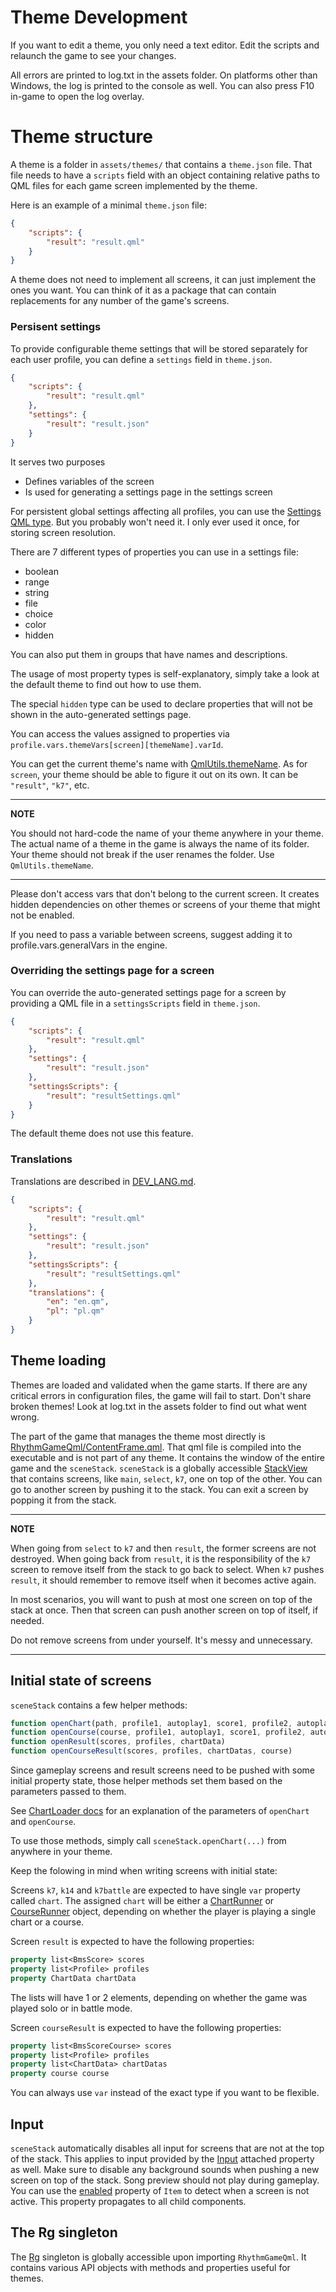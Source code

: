 # Theme Development

If you want to edit a theme, you only need a text editor.
Edit the scripts and relaunch the game to see your changes.

All errors are printed to log.txt in the assets folder. On platforms other than Windows,
the log is printed to the console as well.
You can also press F10 in-game to open the log overlay.

# Theme structure

A theme is a folder in `assets/themes/` that contains a `theme.json` file.
That file needs to have a `scripts` field with an object
containing relative paths to QML files for each game screen implemented by the theme.

Here is an example of a minimal `theme.json` file:

```json
{
    "scripts": {
        "result": "result.qml"
    }
}
```

A theme does not need to implement all screens, it can just implement the ones you want.
You can think of it as a package that can contain replacements for any number of the game's screens.

### Persisent settings

To provide configurable theme settings that will be stored separately for each user profile,
you can define a `settings` field in `theme.json`.

```json
{
    "scripts": {
        "result": "result.qml"
    },
    "settings": {
        "result": "result.json"
    }
}
```

It serves two purposes
- Defines variables of the screen
- Is used for generating a settings page in the settings screen

For persistent global settings affecting all profiles, you can use the
[Settings QML type](https://doc.qt.io/qt-6/qml-qt-labs-settings-settings.html).
But you probably won't need it. I only ever used it once, for storing screen resolution.

There are 7 different types of properties you can use in a settings file:
- boolean
- range
- string
- file
- choice
- color
- hidden

You can also put them in groups that have names and descriptions.

The usage of most property types is self-explanatory, simply take a look at the default theme
to find out how to use them.

The special `hidden` type can be used to declare properties that will not be shown
in the auto-generated settings page.

You can access the values assigned to properties via
`profile.vars.themeVars[screen][themeName].varId`.

You can get the current theme's name with
[QmlUtils.themeName](https://bobini1.github.io/RhythmGame/classqml__components_1_1QmlUtilsAttached.html).
As for `screen`, your theme should be able to figure it out on its own. It can be `"result"`, `"k7"`, etc.

---
**NOTE**

You should not hard-code the name of your theme anywhere in your theme.
The actual name of a theme in the game is always the name of its folder.
Your theme should not break if the user renames the folder. Use `QmlUtils.themeName`.

---

Please don't access vars that don't belong to the current screen.
It creates hidden dependencies on other themes or screens of your theme that might not be enabled.

If you need to pass a variable between screens, suggest adding it to profile.vars.generalVars
in the engine.

### Overriding the settings page for a screen

You can override the auto-generated settings page for a screen by providing a QML file in a
`settingsScripts` field in `theme.json`.

```json
{
    "scripts": {
        "result": "result.qml"
    },
    "settings": {
        "result": "result.json"
    },
    "settingsScripts": {
        "result": "resultSettings.qml"
    }
}
```

The default theme does not use this feature.

### Translations

Translations are described in [DEV_LANG.md](DEV_LANG.md).

```json
{
    "scripts": {
        "result": "result.qml"
    },
    "settings": {
        "result": "result.json"
    },
    "settingsScripts": {
        "result": "resultSettings.qml"
    },
    "translations": {
        "en": "en.qm",
        "pl": "pl.qm"
    }
}
```

## Theme loading

Themes are loaded and validated when the game starts.
If there are any critical errors in configuration files,
the game will fail to start. Don't share broken themes!
Look at log.txt in the assets folder to find out what went wrong.

The part of the game that manages the theme most directly is
[RhythmGameQml/ContentFrame.qml](https://github.com/Bobini1/RhythmGame/blob/master/RhythmGameQml/ContentFrame.qml).
That qml file is compiled into the executable and is not part of any theme.
It contains the window of the entire game and the `sceneStack`.
`sceneStack` is a globally accessible [StackView](https://doc.qt.io/qt-6/qml-qtquick-controls-stackview.html)
that contains screens, like `main`, `select`, `k7`, one on top of the other.
You can go to another screen by pushing it to the stack.
You can exit a screen by popping it from the stack.

---
**NOTE**

When going from `select` to `k7` and then `result`, the former screens are not destroyed.
When going back from `result`, it is the responsibility of the `k7` screen to remove itself from the stack
to go back to select. When `k7` pushes `result`, it should remember to remove itself when it becomes active again.

In most scenarios, you will want to push at most one screen on top of the stack at once.
Then that screen can push another screen on top of itself, if needed.

Do not remove screens from under yourself. It's messy and unnecessary.

---

## Initial state of screens

`sceneStack` contains a few helper methods:

```qml
function openChart(path, profile1, autoplay1, score1, profile2, autoplay2, score2)
function openCourse(course, profile1, autoplay1, score1, profile2, autoplay2, score2)
function openResult(scores, profiles, chartData)
function openCourseResult(scores, profiles, chartDatas, course)
```

Since gameplay screens and result screens need to be pushed with some initial property state,
those helper methods set them based on the parameters passed to them.

See [ChartLoader docs](https://bobini1.github.io/RhythmGame/classqml__components_1_1ChartLoader.html)
for an explanation of the parameters of `openChart` and `openCourse`.

To use those methods, simply call `sceneStack.openChart(...)` from anywhere in your theme.

Keep the folowing in mind when writing screens with initial state:

Screens `k7`, `k14` and `k7battle` are expected to have single `var` property called `chart`. The assigned `chart` will
be either a [ChartRunner](https://bobini1.github.io/RhythmGame/classgameplay__logic_1_1ChartRunner.html) or
[CourseRunner](https://bobini1.github.io/RhythmGame/classgameplay__logic_1_1CourseRunner.html)
object, depending on whether the player is playing a single chart or a course.

Screen `result` is expected to have the following properties:
```qml
property list<BmsScore> scores
property list<Profile> profiles
property ChartData chartData
```

The lists will have 1 or 2 elements, depending on whether the game was played solo or in battle mode.

Screen `courseResult` is expected to have the following properties:
```qml
property list<BmsScoreCourse> scores
property list<Profile> profiles
property list<ChartData> chartDatas
property course course
```

You can always use `var` instead of the exact type if you want to be flexible.

## Input

`sceneStack` automatically disables all input for screens that are not at the top of the stack.
This applies to input provided by the
[Input](https://bobini1.github.io/RhythmGame/classqml__components_1_1InputAttached.html) attached property as well.
Make sure to disable any background sounds when pushing a new screen on top of the stack.
Song preview should not play during gameplay. You can use the
[enabled](https://doc.qt.io/qt-6/qml-qtquick-item.html#enabled-prop) property of `Item`
to detect when a screen is not active.
This property propagates to all child components.

## The Rg singleton

The [Rg](https://bobini1.github.io/RhythmGame/classRg.html) singleton is globally accessible upon importing
`RhythmGameQml`. It contains various API objects with methods and properties useful for themes.


